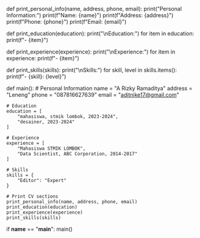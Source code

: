 def print_personal_info(name, address, phone, email):
    print("Personal Information:")
    print(f"Name: {name}")
    print(f"Address: {address}")
    print(f"Phone: {phone}")
    print(f"Email: {email}")

def print_education(education):
    print("\nEducation:")
    for item in education:
        print(f"- {item}")

def print_experience(experience):
    print("\nExperience:")
    for item in experience:
        print(f"- {item}")

def print_skills(skills):
    print("\nSkills:")
    for skill, level in skills.items():
        print(f"- {skill}: {level}")

def main():
    # Personal Information
    name = "A Rizky Ramaditya"
    address = "Leneng"
    phone = "087816627639"
    email = "aditnike17@gmail.com"

    # Education
    education = [
        "mahasiswa, stmik lombok, 2023-2024",
        "desainer, 2023-2024"
    ]

    # Experience
    experience = [
        "Mahasiswa STMIK LOMBOK",
        "Data Scientist, ABC Corporation, 2014-2017"
    ]

    # Skills
    skills = {
        "Editor": "Expert"
    }

    # Print CV sections
    print_personal_info(name, address, phone, email)
    print_education(education)
    print_experience(experience)
    print_skills(skills)

if __name__ == "__main__":
    main()
